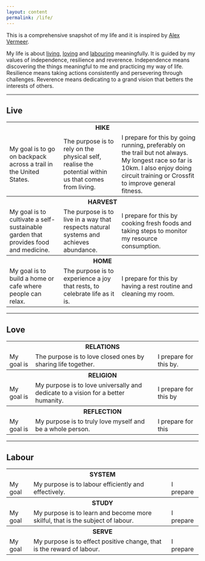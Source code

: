 ```yaml
---
layout: content
permalink: /life/
---
```


This is a comprehensive snapshot of my life and it is inspired by [Alex Vermeer](https://alexvermeer.com/life-hacking/).

My life is about <a href="#live">living</a>, <a href="#love">loving</a> and <a href="#labour">labouring</a> meaningfully. It is guided by my values of independence, resilience and reverence. Independence means discovering the things meaningful to me and practicing my way of life. Resilience means taking actions consistently and persevering through challenges. Reverence means dedicating to a grand vision that betters the interests of others.

----

## <a id="live" class="no-hov">Live</a>

<table style="width:100%">
  <tr>
    <th colspan="3">HIKE</th>
  </tr>
  <tr>
    <td class="c1">My goal is to go on backpack across a trail in the United States.</td>
    <td class="c1">The purpose is to rely on the physical self, realise the potential within us that comes from living.</td>
    <td class="c2">I prepare for this by going running, preferably on the trail but not always. My longest race so far is 10km. I also enjoy doing circuit training or Crossfit to improve general fitness.</td>
  </tr>
  <tr>
    <th colspan="3">HARVEST</th>
  </tr>
  <tr>
    <td class="c1">My goal is to cultivate a self-sustainable garden that provides food and medicine.</td>
    <td class="c1">The purpose is to live in a way that respects natural systems and achieves abundance.</td>
    <td class="c2">I prepare for this by cooking fresh foods and taking steps to monitor my resource consumption.</td>
  </tr>
  <tr>
    <th colspan="3">HOME</th>
  </tr>
  <tr>
    <td class="c1">My goal is to build a home or cafe where people can relax.</td>
    <td class="c1">The purpose is to experience a joy that rests, to celebrate life as it is.</td>
    <td class="c2">I prepare for this by having a rest routine and cleaning my room.</td>
  </tr>
</table>

----

## <a id="love" class="no-hov">Love</a>

<table style="width:100%">
  <tr>
    <th colspan="3">RELATIONS</th>
  </tr>
  <tr>
    <td class="c1">My goal is</td>
    <td class="c1">The purpose is to love closed ones by sharing life together.</td>
    <td class="c2">I prepare for this by.</td>
  </tr>
  <tr>
    <th colspan="3">RELIGION</th>
  </tr>
  <tr>
    <td class="c1">My goal is</td>
    <td class="c1">My purpose is to love universally and dedicate to a vision for a better humanity.</td>
    <td class="c2">I prepare for this by</td>
  </tr>
  <tr>
    <th colspan="3">REFLECTION</th>
  </tr>
  <tr>
    <td class="c1">My goal is</td>
    <td class="c1">My purpose is to truly love myself and be a whole person.</td>
    <td class="c2">I prepare for this</td>
  </tr>
</table>

----

## <a id="labour" class="no-hov">Labour</a>

<table style="width:100%">
  <tr>
    <th colspan="3">SYSTEM</th>
  </tr>
  <tr>
    <td class="c1">My goal</td>
    <td class="c1">My purpose is to labour efficiently and effectively.</td>
    <td class="c2">I prepare</td>
  </tr>
  <tr>
    <th colspan="3">STUDY</th>
  </tr>
  <tr>
    <td class="c1">My goal</td>
    <td class="c1">My purpose is to learn and become more skilful, that is the subject of labour.</td>
    <td class="c2">I prepare</td>
  </tr>
  <tr>
    <th colspan="3">SERVE</th>
  </tr>
  <tr>
    <td class="c1">My goal</td>
    <td class="c1">My purpose is to effect positive change, that is the reward of labour.</td>
    <td class="c2">I prepare</td>
  </tr>
</table>
